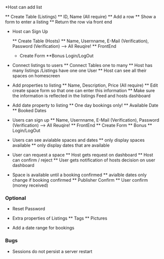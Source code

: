 *Host can add list

  ** Create Table (Listings)
    ** ID, Name (All require)
  ** Add a row
  ** Show a form to enter a listing
  ** Return the row via front end


* Host can Sign Up

  ** Create Table (Hosts)
    ** Name, Usernname, E-Mail (Verification), Password (Verification) --> All Reuqire!
  ** FrontEnd
    * Create Form
  **Bonus
    Login/LogOut

* Connect listings to users
  ** Connect Tables one to many
   ** Host has many listings /Listings have one one User
  ** Host can see all their spaces on homescreen


* Add properties to listing
  ** Name, Description, Price (All require)
  ** Edit create space form so that one can enter this information
  ** Make sure the information is reflected in the listings Feed and hosts dashboard

* Add date property to listing
    ** One day bookings only! 
    ** Available Date
    ** Booked Dates  

* Users can sign up
    ** Name, Usernname, E-Mail (Verification), Password (Verification) --> All Reuqire!
  ** FrontEnd
    ** Create Form
  ** Bonus
    ** Login/LogOut

* Users can see avialable spaces and dates
    ** only display spaces available
    ** only display dates that are available
    

* User can request a space
    ** Host gets request on dashboard
    ** Host can confirm / reject
    ** User gets notification of hosts decision on user dashboard


* Space is available until a booking confirmed
    ** avialble dates only change if booking confirmed 
      ** Publisher Confirm
      ** User confirm (money received)

### Optional

* Reset Password

* Extra properties of Listings
  ** Tags
  ** Pictures

* Add a date range for bookings


### Bugs
* Sessions do not persist a server restart